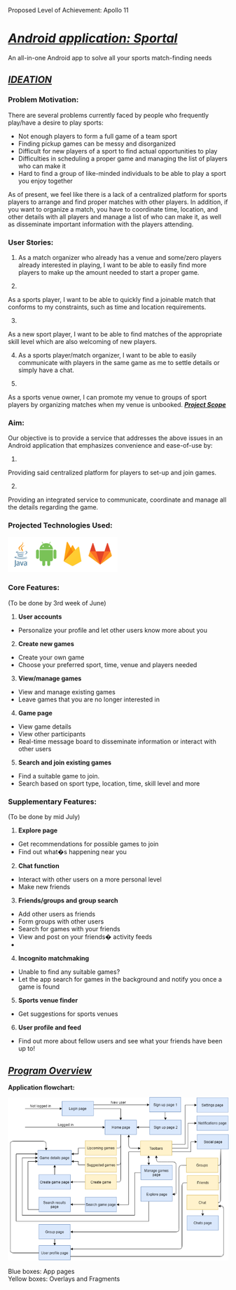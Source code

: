 Proposed Level of Achievement: Apollo 11


# **_<span style="text-decoration:underline;">Android application: Sportal</span>_**

An all-in-one Android app to solve all your sports match-finding needs


## **_<span style="text-decoration:underline;">IDEATION</span>_**


### **Problem Motivation**:

	

There are several problems currently faced by people who frequently play/have a desire to play sports:



*   Not enough players to form a full game of a team sport
*   Finding pickup games can be messy and disorganized
*   Difficult for new players of a sport to find actual opportunities to play
*   Difficulties in scheduling a proper game and managing the list of players who can make it 
*   Hard to find a group of like-minded individuals to be able to play a sport you enjoy together

As of present, we feel like there is a lack of a centralized platform for sports players to arrange and find proper matches with other players. In addition,  if you want to organize a match, you have to coordinate time, location, and other details with all players and manage a list of who can make it, as well as disseminate important information with the players attending. 


### **User Stories:**



1. As a match organizer who already has a venue and some/zero players already interested in playing, I want to be able to easily find more players to make up the amount needed to start a proper game.



2. 
As a sports player, I want to be able to quickly find a joinable match that conforms to my constraints, such as time and location requirements.


3. 
As a new sport player, I want to be able to find matches of the appropriate skill level which are also welcoming of new players.


4. As a sports player/match organizer, I want to be able to easily communicate with players in the same game as me to settle details or simply have a chat.



5. 
As a sports venue owner, I can promote my venue to groups of sport players by organizing matches when my venue is unbooked.
**_<span style="text-decoration:underline;">Project Scope</span>_**


### **Aim**:

Our objective is to provide a service that addresses the above issues in an Android application that emphasizes convenience and ease-of-use by:



1. 
Providing said centralized platform for players to set-up and join games.


2. 
Providing an integrated service to communicate, coordinate and manage all the details regarding the game.

### **Projected Technologies Used:**
  
![technologies-used](images/technologies-small.png)



### **Core Features:**

(To be done by 3rd week of June)



1. **User accounts**
*   Personalize your profile and let other users know more about you
2. **Create new games**
*   Create your own game
*   Choose your preferred sport, time, venue and players needed
3. **View/manage games**
*   View and manage existing games
*   Leave games that you are no longer interested in
4. **Game page**
*   View game details
*   View other participants
*   Real-time message board to disseminate information or interact with other users
5. **Search and join existing games**
*   Find a suitable game to join.
*   Search based on sport type, location, time, skill level and more


### **Supplementary Features:**

(To be done by mid July)



1. **Explore page**
*   Get recommendations for possible games to join
*   Find out what�s happening near you
2. **Chat function**
*   Interact with other users on a more personal level
*   Make new friends
3. **Friends/groups and group search**
*   Add other users as friends
*   Form groups with other users
*   Search for games with your friends
*   View and post on your friends� activity feeds
*   
4. **Incognito matchmaking**
*   Unable to find any suitable games?
*   Let the app search for games in the background and notify you once a game is found
5. **Sports venue finder**
*   Get suggestions for sports venues
6. **User profile and feed**
*   Find out more about fellow users and see what your friends have been up to!


## **_<span style="text-decoration:underline;">Program Overview</span>_**

**Application flowchart:**

![application flowchart](images/sportal-flow.png)

Blue boxes: App pages <br>
Yellow boxes: Overlays and Fragments